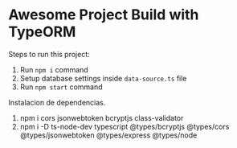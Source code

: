 # Awesome Project Build with TypeORM

Steps to run this project:

1. Run `npm i` command
2. Setup database settings inside `data-source.ts` file
3. Run `npm start` command


Instalacion de dependencias.

1. npm i cors jsonwebtoken bcryptjs class-validator
2. npm i -D ts-node-dev typescript @types/bcryptjs @types/cors @types/jsonwebtoken @types/express @types/node
